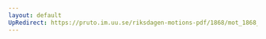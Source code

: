 ```yaml
---
layout: default
UpRedirect: https://pruto.im.uu.se/riksdagen-motions-pdf/1868/mot_1868__ak__252.pdf
---
```

